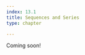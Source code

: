 ```yaml
---
index: 13.1
title: Sequences and Series
type: chapter

---
```


Coming soon!
<!--stackedit_data:
eyJoaXN0b3J5IjpbLTE2NTIzMzUwODUsMTE4NjAxOTgyOCwxMz
k5Njk1OTUyXX0=
-->